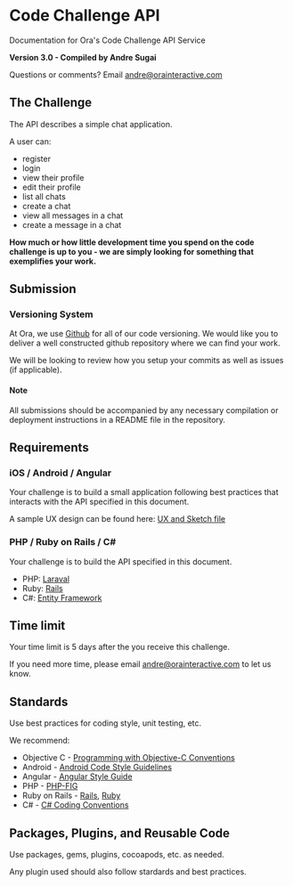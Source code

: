 # Code Challenge API
      
Documentation for Ora's Code Challenge API Service
      
__Version 3.0 - Compiled by Andre Sugai__
      
Questions or comments? Email [andre@orainteractive.com](mailto:andre@orainteractive.com)

## The Challenge

The API describes a simple chat application.

A user can: 
- register
- login
- view their profile
- edit their profile
- list all chats
- create a chat
- view all messages in a chat
- create a message in a chat

__How much or how little development time you spend on the code challenge is up to you - we are simply looking for something that exemplifies your work.__

## Submission

### Versioning System
At Ora, we use [Github](http://github.com) for all of our code versioning. We would like you to deliver a well constructed github repository where we can find your work.

We will be looking to review how you setup your commits as well as issues (if applicable).

#### Note

All submissions should be accompanied by any necessary compilation or deployment instructions in a README file in the repository.

## Requirements

### iOS / Android / Angular
Your challenge is to build a small application following best practices that interacts with the API specified in this document.

A sample UX design can be found here: [UX and Sketch file](https://github.com/OraInteractive/CodeChallenge-RAML/tree/master/UX)

### PHP / Ruby on Rails / C#
Your challenge is to build the API specified in this document.

- PHP: [Laraval](http://laravel.com/)
- Ruby: [Rails](http://rubyonrails.org/)
- C#: [Entity Framework](https://msdn.microsoft.com/en-us/data/ef.aspx?f=255&MSPPError=-2147217396)


## Time limit

Your time limit is 5 days after the you receive this challenge.

If you need more time, please email [andre@orainteractive.com](mailto:andre@orainteractive.com) to let us know.

## Standards

Use best practices for coding style, unit testing, etc.

We recommend:
- Objective C - [Programming with Objective-C Conventions](https://developer.apple.com/library/ios/documentation/Cocoa/Conceptual/ProgrammingWithObjectiveC/Conventions/Conventions.html)
- Android - [Android Code Style Guidelines](https://source.android.com/source/code-style.html)
- Angular - [Angular Style Guide](https://angular.io/docs/ts/latest/guide/style-guide.html)
- PHP - [PHP-FIG](http://www.php-fig.org/)
- Ruby on Rails - [Rails](https://github.com/bbatsov/rails-style-guide), [Ruby](https://github.com/bbatsov/ruby-style-guide)
- C# - [C# Coding Conventions](https://msdn.microsoft.com/en-us/library/ff926074.aspx)

## Packages, Plugins, and Reusable Code

Use packages, gems, plugins, cocoapods, etc. as needed.

Any plugin used should also follow stardards and best practices.